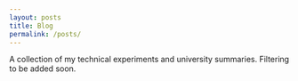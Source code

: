```yaml
---
layout: posts
title: Blog
permalink: /posts/
---
```


A collection of my technical experiments and university summaries. Filtering to be added soon. 
